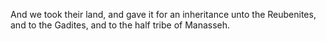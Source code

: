 And we took their land, and gave it for an inheritance unto the Reubenites, and to the Gadites, and to the half tribe of Manasseh.
